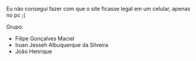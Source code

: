 Eu não consegui fazer com que o site ficasse legal em um celular, apenas no pc ;(

Grupo:
- Filipe Gonçalves Maciel
- Iruan Jesseh Albuquerque da Silveira
- João Henrique

